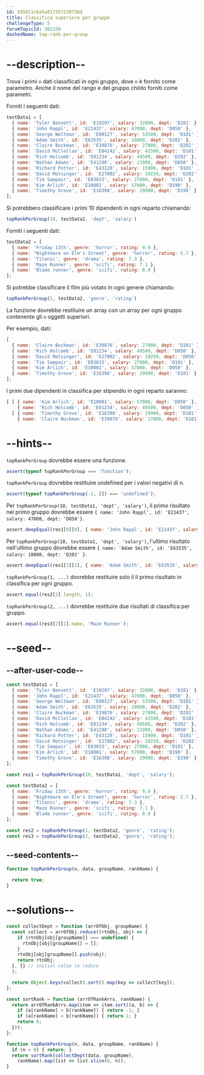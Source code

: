 ```yaml
---
id: 595011cba5a81735713873bd
title: Classifica superiore per gruppo
challengeType: 5
forumTopicId: 302339
dashedName: top-rank-per-group
---
```


# --description--

Trova i primi `n` dati classificati in ogni gruppo, dove `n` è fornito come parametro. Anche il nome del rango e del gruppo childo forniti come parametri.

Forniti i seguenti dati:

```js
testData1 = [
  { name: 'Tyler Bennett', id: 'E10297', salary: 32000, dept: 'D101' },
  { name: 'John Rappl', id: 'E21437', salary: 47000, dept: 'D050' },
  { name: 'George Woltman', id: 'E00127', salary: 53500, dept: 'D101' },
  { name: 'Adam Smith', id: 'E63535', salary: 18000, dept: 'D202' },
  { name: 'Claire Buckman', id: 'E39876', salary: 27800, dept: 'D202' },
  { name: 'David McClellan', id: 'E04242', salary: 41500, dept: 'D101' },
  { name: 'Rich Holcomb', id: 'E01234', salary: 49500, dept: 'D202' },
  { name: 'Nathan Adams', id: 'E41298', salary: 21900, dept: 'D050' },
  { name: 'Richard Potter', id: 'E43128', salary: 15900, dept: 'D101' },
  { name: 'David Motsinger', id: 'E27002', salary: 19250, dept: 'D202' },
  { name: 'Tim Sampair', id: 'E03033', salary: 27000, dept: 'D101' },
  { name: 'Kim Arlich', id: 'E10001', salary: 57000, dept: 'D190' },
  { name: 'Timothy Grove', id: 'E16398', salary: 29900, dept: 'D190' }
];
```

Si potrebbero classificare i primi 10 dipendenti in ogni reparto chiamando:

```js
topRankPerGroup(10, testData1, 'dept', 'salary')
```

Forniti i seguenti dati:

```js
testData2 = [
  { name: 'Friday 13th', genre: 'horror', rating: 9.9 },
  { name: "Nightmare on Elm's Street", genre: 'horror', rating: 5.7 },
  { name: 'Titanic', genre: 'drama', rating: 7.3 },
  { name: 'Maze Runner', genre: 'scifi', rating: 7.1 },
  { name: 'Blade runner', genre: 'scifi', rating: 8.9 }
];
```

Si potrebbe classificare il film più votato in ogni genere chiamando:

```js
topRankPerGroup(1, testData2, 'genre', 'rating')
```

La funzione dovrebbe restituire un array con un array per ogni gruppo contenente gli `n` oggetti superiori.

Per esempio, dati:

```js
[
  { name: 'Claire Buckman', id: 'E39876', salary: 27800, dept: 'D101' },
  { name: 'Rich Holcomb', id: 'E01234', salary: 49500, dept: 'D050' },
  { name: 'David Motsinger', id: 'E27002', salary: 19250, dept: 'D050' },
  { name: 'Tim Sampair', id: 'E03033', salary: 27000, dept: 'D101' },
  { name: 'Kim Arlich', id: 'E10001', salary: 57000, dept: 'D050' },
  { name: 'Timothy Grove', id: 'E16398', salary: 29900, dept: 'D101' }
];
```

I primi due dipendenti in classifica per stipendio in ogni reparto saranno:

```js
[ [ { name: 'Kim Arlich', id: 'E10001', salary: 57000, dept: 'D050' },
    { name: 'Rich Holcomb', id: 'E01234', salary: 49500, dept: 'D050' } ],
  [ { name: 'Timothy Grove', id: 'E16398', salary: 29900, dept: 'D101' },
    { name: 'Claire Buckman', id: 'E39876', salary: 27800, dept: 'D101' } ] ]
```

# --hints--

`topRankPerGroup` dovrebbe essere una funzione.

```js
assert(typeof topRankPerGroup === 'function');
```

`topRankPerGroup` dovrebbe restituire undefined per i valori negativi di n.

```js
assert(typeof topRankPerGroup(-1, []) === 'undefined');
```

Per `topRankPerGroup(10, testData1, 'dept', 'salary')`, il primo risultato nel primo gruppo dovrebbe essere `{ name: 'John Rappl', id: 'E21437', salary: 47000, dept: 'D050'}`.

```js
assert.deepEqual(res1[0][0], { name: 'John Rappl', id: 'E21437', salary: 47000, dept: 'D050'});
```

Per `topRankPerGroup(10, testData1, 'dept', 'salary')`, l'ultimo risultato nell'ultimo gruppo dovrebbe essere `{ name: 'Adam Smith', id: 'E63535', salary: 18000, dept: 'D202' }`.

```js
assert.deepEqual(res1[3][3], { name: 'Adam Smith', id: 'E63535', salary: 18000, dept: 'D202' });
```

`topRankPerGroup(1, ...)` dovrebbe restituire solo il il primo risultato in classifica per ogni gruppo.

```js
assert.equal(res2[2].length, 1);
```

`topRankPerGroup(2, ...)` dovrebbe restituire due risultati di classifica per gruppo.

```js
assert.equal(res3[2][1].name, 'Maze Runner');
```

# --seed--

## --after-user-code--

```js
const testData1 = [
  { name: 'Tyler Bennett', id: 'E10297', salary: 32000, dept: 'D101' },
  { name: 'John Rappl', id: 'E21437', salary: 47000, dept: 'D050' },
  { name: 'George Woltman', id: 'E00127', salary: 53500, dept: 'D101' },
  { name: 'Adam Smith', id: 'E63535', salary: 18000, dept: 'D202' },
  { name: 'Claire Buckman', id: 'E39876', salary: 27800, dept: 'D202' },
  { name: 'David McClellan', id: 'E04242', salary: 41500, dept: 'D101' },
  { name: 'Rich Holcomb', id: 'E01234', salary: 49500, dept: 'D202' },
  { name: 'Nathan Adams', id: 'E41298', salary: 21900, dept: 'D050' },
  { name: 'Richard Potter', id: 'E43128', salary: 15900, dept: 'D101' },
  { name: 'David Motsinger', id: 'E27002', salary: 19250, dept: 'D202' },
  { name: 'Tim Sampair', id: 'E03033', salary: 27000, dept: 'D101' },
  { name: 'Kim Arlich', id: 'E10001', salary: 57000, dept: 'D190' },
  { name: 'Timothy Grove', id: 'E16398', salary: 29900, dept: 'D190' }
];

const res1 = topRankPerGroup(10, testData1, 'dept', 'salary');

const testData2 = [
  { name: 'Friday 13th', genre: 'horror', rating: 9.9 },
  { name: "Nightmare on Elm's Street", genre: 'horror', rating: 5.7 },
  { name: 'Titanic', genre: 'drama', rating: 7.3 },
  { name: 'Maze Runner', genre: 'scifi', rating: 7.1 },
  { name: 'Blade runner', genre: 'scifi', rating: 8.9 }
];

const res2 = topRankPerGroup(1, testData2, 'genre', 'rating');
const res3 = topRankPerGroup(2, testData2, 'genre', 'rating');
```

## --seed-contents--

```js
function topRankPerGroup(n, data, groupName, rankName) {

  return true;
}
```

# --solutions--

```js
const collectDept = function (arrOfObj, groupName) {
  const collect = arrOfObj.reduce((rtnObj, obj) => {
    if (rtnObj[obj[groupName]] === undefined) {
      rtnObj[obj[groupName]] = [];
    }
    rtnObj[obj[groupName]].push(obj);
    return rtnObj;
  }, {} // initial value to reduce
  );

  return Object.keys(collect).sort().map(key => collect[key]);
};

const sortRank = function (arrOfRankArrs, rankName) {
  return arrOfRankArrs.map(item => item.sort((a, b) => {
    if (a[rankName] > b[rankName]) { return -1; }
    if (a[rankName] < b[rankName]) { return 1; }
    return 0;
  }));
};

function topRankPerGroup(n, data, groupName, rankName) {
  if (n < 0) { return; }
  return sortRank(collectDept(data, groupName),
    rankName).map(list => list.slice(0, n));
}
```
